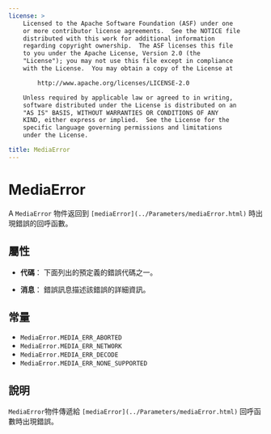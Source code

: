 ```yaml
---
license: >
    Licensed to the Apache Software Foundation (ASF) under one
    or more contributor license agreements.  See the NOTICE file
    distributed with this work for additional information
    regarding copyright ownership.  The ASF licenses this file
    to you under the Apache License, Version 2.0 (the
    "License"); you may not use this file except in compliance
    with the License.  You may obtain a copy of the License at

        http://www.apache.org/licenses/LICENSE-2.0

    Unless required by applicable law or agreed to in writing,
    software distributed under the License is distributed on an
    "AS IS" BASIS, WITHOUT WARRANTIES OR CONDITIONS OF ANY
    KIND, either express or implied.  See the License for the
    specific language governing permissions and limitations
    under the License.

title: MediaError
---
```


# MediaError

A `MediaError` 物件返回到 `[mediaError](../Parameters/mediaError.html)` 時出現錯誤的回呼函數。

## 屬性

*   **代碼**： 下面列出的預定義的錯誤代碼之一。

*   **消息**： 錯誤訊息描述該錯誤的詳細資訊。

## 常量

*   `MediaError.MEDIA_ERR_ABORTED`
*   `MediaError.MEDIA_ERR_NETWORK`
*   `MediaError.MEDIA_ERR_DECODE`
*   `MediaError.MEDIA_ERR_NONE_SUPPORTED`

## 說明

`MediaError`物件傳遞給 `[mediaError](../Parameters/mediaError.html)` 回呼函數時出現錯誤。